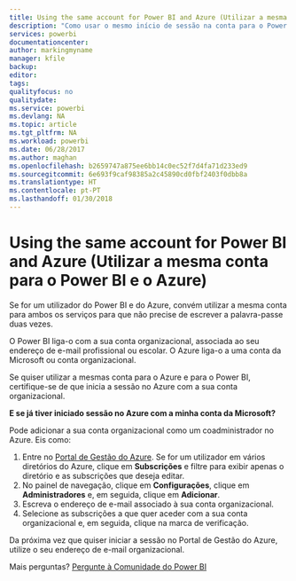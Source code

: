 ```yaml
---
title: Using the same account for Power BI and Azure (Utilizar a mesma conta para o Power BI e o Azure)
description: "Como usar o mesmo início de sessão na conta para o Power BI e o Azure"
services: powerbi
documentationcenter: 
author: markingmyname
manager: kfile
backup: 
editor: 
tags: 
qualityfocus: no
qualitydate: 
ms.service: powerbi
ms.devlang: NA
ms.topic: article
ms.tgt_pltfrm: NA
ms.workload: powerbi
ms.date: 06/28/2017
ms.author: maghan
ms.openlocfilehash: b2659747a875ee6bb14c0ec52f7d4fa71d233ed9
ms.sourcegitcommit: 6e693f9caf98385a2c45890cd0fbf2403f0dbb8a
ms.translationtype: HT
ms.contentlocale: pt-PT
ms.lasthandoff: 01/30/2018
---
```

# <a name="using-the-same-account-for-power-bi-and-azure"></a>Using the same account for Power BI and Azure (Utilizar a mesma conta para o Power BI e o Azure)
Se for um utilizador do Power BI e do Azure, convém utilizar a mesma conta para ambos os serviços para que não precise de escrever a palavra-passe duas vezes.

O Power BI liga-o com a sua conta organizacional, associada ao seu endereço de e-mail profissional ou escolar.  O Azure liga-o a uma conta da Microsoft ou conta organizacional.

Se quiser utilizar a mesmas conta para o Azure e para o Power BI, certifique-se de que inicia a sessão no Azure com a sua conta organizacional.

**E se já tiver iniciado sessão no Azure com a minha conta da Microsoft?**

Pode adicionar a sua conta organizacional como um coadministrador no Azure.  Eis como:

1. Entre no [Portal de Gestão do Azure](http://manage.windowsazure.com/). Se for um utilizador em vários diretórios do Azure, clique em **Subscrições** e filtre para exibir apenas o diretório e as subscrições que deseja editar.
2. No painel de navegação, clique em **Configurações**, clique em **Administradores** e, em seguida, clique em **Adicionar**.
3. Escreva o endereço de e-mail associado à sua conta organizacional.
4. Selecione as subscrições a que quer aceder com a sua conta organizacional e, em seguida, clique na marca de verificação.

Da próxima vez que quiser iniciar a sessão no Portal de Gestão do Azure, utilize o seu endereço de e-mail organizacional.

Mais perguntas? [Pergunte à Comunidade do Power BI](http://community.powerbi.com/)

